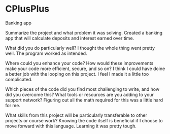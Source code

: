 # CPlusPlus
Banking app

Summarize the project and what problem it was solving.
Created a banking app that will calculate deposits and interest earned over time.

What did you do particularly well?
I thought the whole thing went pretty well. The program worked as intended.

Where could you enhance your code? How would these improvements make your code more efficient, secure, and so on?
I think I could have doine a better job with the looping on this project. I feel I made it a little too complicated. 

Which pieces of the code did you find most challenging to write, and how did you overcome this? What tools or resources are you adding to your support network?
Figuring out all the math required for this was a little hard for me.

What skills from this project will be particularly transferable to other projects or course work?
Knowing the code itself is beneficial if I choose to move forward with this language. Learning it was pretty tough.
